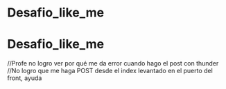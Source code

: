 # Desafio_like_me
# Desafio_like_me

//Profe no logro ver por qué me da error cuando hago el post con thunder
//No logro que me haga POST desde el index levantado en el puerto del front, ayuda
